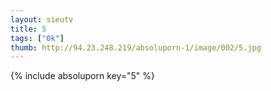 ```yaml
--- 
layout: sieutv
title: 5
tags: ["0k"]
thumb: http://94.23.248.219/absoluporn-1/image/002/5.jpg
---
```

{% include absoluporn key="5" %} 
